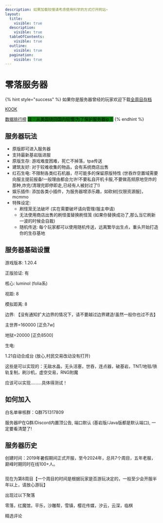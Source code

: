 ```yaml
---
description: 如果加载较慢请考虑使用科学的方式打开网站~
layout:
  title:
    visible: true
  description:
    visible: true
  tableOfContents:
    visible: true
  outline:
    visible: true
  pagination:
    visible: true
---
```


# 零落服务器

{% hint style="success" %}
如果你是服务器曾经的玩家欢迎下载[全周目存档](https://pan.baidu.com/s/1Y5ynCU6yQujJsVbC3CaPIQ?pwd=48gy)

[KOOK](https://kook.top/G93qPs)&#x20;

[数据排行榜](https://rank.sakuracat.site/) <mark style="background-color:green;">注：从美国绕回国内较慢!为了保护服务器ip！</mark>
{% endhint %}

## 服务器玩法

* 原版即可进入服务器
* 支持最新基岩版进服
* 原版生存: 游戏难度困难，死亡不掉落，tpa传送
* 建筑友好: 对于较难收集的物品，会有系统商店出售
* 红石生电: 不限制各类红石机器，尽可能多的保留原版特性 (世吞炸空置域需要向服主提前报备!一般理由都会允许!不要私自开机卡服,不要做高频原地空炸的那种,炸完/清理完即停即走,已经有人被封过了!)
* 娱乐插件: 添加各类小插件，为服务器增添乐趣，如砍树\[仅限资源服]，mcmmo
* 特殊设定:&#x20;
  * 刷怪笼无法破坏 (实在需要破坏请向管理/服主申请)
  * 无法使用商店出售的刷怪蛋替换刷怪笼 (如果你替换成功了,那么当它刷新一波的时候会自裁)
  * 随机传送: 每个玩家都可以使用随机传送，远离繁华出生点，重头开始打造你的生存基地

## **服务器基础设置**

游戏版本: 1.20.4&#x20;

正版验证: 有

核心: luminol (folia系)

视距: 8&#x20;

模拟距离: 8

边界: 【没有通知扩大边界的情况下，请不要越过边界建造!虽然一般你也过不去】

主世界=160000 \[正负7w]

地狱=20000 \[正负8500]

生电:&#x20;

1.21自动合成台 (放心,村民交易改动没有打开)

这些是可以实现的：无敌水晶，无头活塞，世吞，连点器，破基岩，TNT/地毯/铁轨复制，刷沙机，虚空交易，RNG附魔

应该可以实现.........具体得测试！

## 如何加入

白名单审核群：Q群751317809

服务器IP在Q群/Discord内置顶公告, 端口默认 (基岩版/Java版都是默认端口), 一定要看清楚了!

## 服务器历史

创建时间：2019年暑假期间正式开服，至今2024年，总共7个周目，五年老服，巅峰时期同时在线100+人。

<figure><img src="https://s2.loli.net/2024/02/21/lzOeU2kMhT5nms9.png" alt=""><figcaption></figcaption></figure>

现在为第8周目【一个周目的时间是根据玩家是否游玩决定的，一般至少会开服半年以上，请放心游玩】

出现过以下聚落

零落，红魔馆，平乐，沙雕帮，雪镇，樱花传媒，汐云，云深，临棋

精选评论

<figure><img src="https://s2.loli.net/2024/01/04/jrfZubXg21Do8QG.png" alt=""><figcaption></figcaption></figure>





